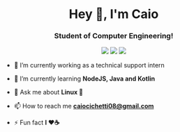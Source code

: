 <!--
**caiocichetti/caiocichetti** is a ✨ _special_ ✨ repository because its `README.md` (this file) appears on your GitHub profile. -->


<h1 align="center">Hey 👋, I'm Caio</h1>
<h3 align="center">Student of Computer Engineering!</h3>

<div align="center">
  <a href="https://t.me/caiocichetti/"><img src="https://img.shields.io/badge/-Telegram-1ca0f1?style=flat-square&labelColor=1ca0f1&logo=telegram&logoColor=white" /></a>
  <a href="mailto:caiocichetti08@gmail.com"><img src="https://img.shields.io/badge/-Gmail-c14438?style=flat-square&logo=Gmail&logoColor=white" /></a>
  <a href="https://www.linkedin.com/in/caio-antonio-cichetti-roberto/"><img src="https://img.shields.io/badge/-LinkedIn-blue?style=flat-square&logo=Linkedin&logoColor=white&link=" /></a>
</div>

- 🔭 I’m currently working as a technical support intern

- 🌱 I’m currently learning **NodeJS, Java and Kotlin**

- 💬 Ask me about **Linux 🐧**

- 📫 How to reach me **caiocichetti08@gmail.com**

- ⚡ Fun fact **I ❤️️☕**


